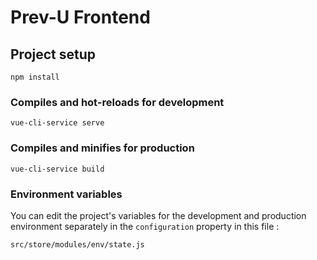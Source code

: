 # Prev-U Frontend

## Project setup
```
npm install
```

### Compiles and hot-reloads for development
```
vue-cli-service serve
```

### Compiles and minifies for production
```
vue-cli-service build
```

### Environment variables
You can edit the project's variables for the development and production environment separately in the ``configuration`` property in this file : 
```
src/store/modules/env/state.js
```
